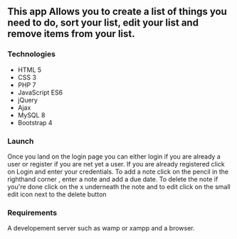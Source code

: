 
## This app Allows you to create a list of things you need to do, sort your list, edit your list and remove items from your list.

### Technologies
- HTML 5
- CSS 3
- PHP  7
- JavaScript ES6
- jQuery 
- Ajax
- MySQL 8
- Bootstrap 4

### Launch
Once you land on the login page you can either login if you are already a user or register if you are net yet a user.
If you are already registered click on Login and enter your credentials.
To add a note click on the pencil in the righthand corner , enter a note and add a due date. To delete the note if you're done click on the x underneath the note and to edit click on the small edit icon next to the delete button  

### Requirements
A developement server such as wamp or xampp and a browser.

